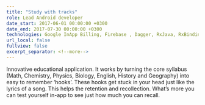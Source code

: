 ```yaml
---
title: "Study with tracks"
role: Lead Android developer
date_start: 2017-06-01 00:00:00 +0300
date_end: 2017-07-30 00:00:00 +0300
technologies: Google InApp Billing, Firebase , Dagger, RxJava, RxBinding, Retrofit, Social networks SDKs
url_local: false
fullview: false
excerpt_separator: <!--more-->
---
```

Innovative educational application. It works by turning the core syllabus (Math, Chemistry, Physics, Biology, English, History and Geography) into easy to remember ‘hooks’. These hooks get stuck in your head just like the lyrics of a song. This helps the retention and recollection. What’s more you can test yourself in-app to see just how much you can recall.